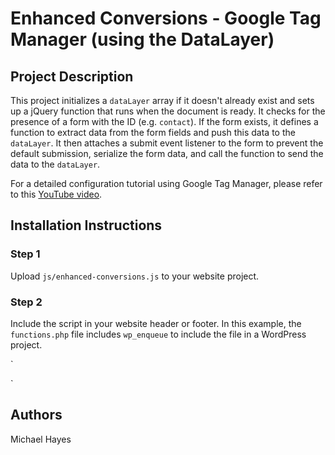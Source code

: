 # Enhanced Conversions - Google Tag Manager (using the DataLayer)

## Project Description
This project initializes a `dataLayer` array if it doesn't already exist and sets up a jQuery function that runs when the document is ready. It checks for the presence of a form with the ID (e.g. `contact`). If the form exists, it defines a function to extract data from the form fields and push this data to the `dataLayer`. It then attaches a submit event listener to the form to prevent the default submission, serialize the form data, and call the function to send the data to the `dataLayer`.

For a detailed configuration tutorial using Google Tag Manager, please refer to this [YouTube video](https://www.youtube.com/watch?v=QbFMSEXEt5g).

## Installation Instructions

### Step 1
Upload `js/enhanced-conversions.js` to your website project.

### Step 2
Include the script in your website header or footer. In this example, the `functions.php` file includes `wp_enqueue` to include the file in a WordPress project.

`
<?php

/** Register Enhanced Conversions - Custom JS File - Footer **/

function enqueue_custom_script() {
    wp_enqueue_script('custom-script', get_stylesheet_directory_uri() . '/js/enhanced-conversions.js', array('jquery'), null, true);
}
add_action('wp_enqueue_scripts', 'enqueue_custom_script');

?>
`
## Authors
Michael Hayes
